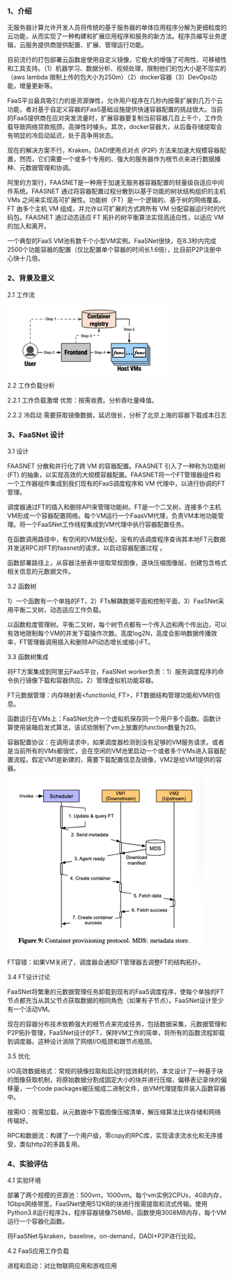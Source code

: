 ### 1、介绍

无服务器计算允许开发人员将传统的基于服务器的单体应用程序分解为更细粒度的云功能，从而实现了一种构建和扩展应用程序和服务的新方法。程序员编写业务逻辑，云服务提供商提供配置、扩展、管理运行功能。

目前流行的打包部署云函数是使用自定义镜像，它极大的增强了可用性、可移植性和工具支持。（1）机器学习、数据分析、视频处理，限制他们的包大小是不现实的（aws lambda 限制上传的包大小为250m）（2）docker容器（3）DevOps功能，增量更新等。

FaaS平台最具吸引力的是资源弹性，允许用户程序在几秒内按需扩展到几万个云功能，者对基于自定义容器的FaaS基础设施提供快速容器配置的挑战很大。当前的FaaS提供商在应对突发流量时，扩展容器要复制当前容器几百上千个，工作负载导致网络贷款瓶颈，高弹性时噱头。其次，docker容器大，从后备存储提取会有明显的冷启动延迟，处于高争用状态。

现在的解决方案不行，Kraken，DADI使用点对点 (P2P) 方法来加速大规模容器配置，然而，它们需要一个或多个专用的、强大的服务器作为根节点来进行数据播种、元数据管理和协调。

阿里的方案行，FAASNET是一种用于加速无服务器容器配置的轻量级自适应中间件系统。FAASNET 通过将容器配置过程分散到以基于功能的树状结构组织的主机 VMs 之间来实现高可扩展性。功能树（FT）是一个逻辑的、基于树的网络覆盖。 FT 由多个主机 VM 组成，并允许以可扩展的方式跨所有 VM 分配容器运行时的代码包。FAASNET 通过动态适应 FT 拓扑的树平衡算法实现高适应性，以适应 VM 的加入和离开。

一个典型的FaaS VM池有数千个小型VM实例。FaaSNet很快，在8.3秒内完成2500个功能容器的配置（仅比配置单个容器的时间长1.6倍），比目前P2P注册中心快十几倍。

### 2、背景及意义

2.1 工作流

![](./image/workflows.png)

2.2 工作负载分析

2.2.1 工作负载激增   优势：按需收费。分析吞吐量峰值。

2.2.2 冷启动  需要获取镜像数据，延迟很长，分析了北京上海的容器下载成本日志

### 3、FaaSNet 设计

3.1 设计

FAASNET 分散和并行化了跨 VM 的容器配置。FAASNET 引入了一种称为功能树 (FT) 的抽象，以实现高效的大规模容器配置。FAASNET将一个FT管理器组件和一个工作器组件集成到我们现有的FaaS调度程序和 VM 代理中，以进行协调的FT管理。

调度器通过FT的插入和删除API来管理功能树。FT是一个二叉树，连接多个主机VM形成一个容器配置网络。每个VM运行一个FaasVM代理，负责VM本地功能管理。将一个FaaSNet工作线程集成到VM代理中执行容器配置任务。

在函数调用路径中，有空闲的VM就分配，没有的话调度程序查询其本地FT元数据并发送RPC对FT的faasnet的请求，以启动容器配置过程 。

函数部署路径上，从容器注册表中提取常规图像，逐块压缩图像层，创建包含格式相关信息的元数据文件。

3.2 函数树

1）一个函数有一个单独的FT，2）FTs解耦数据平面和控制平面，3）FaaSNet采用平衡二叉树，动态适应工作负载。

以函数粒度管理树。平衡二叉树，每个树节点都有一个传入边和两个传出边，可以有效地限制每个VM的并发下载操作次数。高度log2N，高度会影响数据传播效率，FT管理器调用插入和删除API动态增长或缩小FT。

3.3 函数树集成

将FT方案集成到阿里云FaaS平台，FaaSNet worker负责：1）服务调度程序的命令执行镜像下载和容器供应。2）管理虚拟机功能容器。

FT元数据管理：内存映射表<functionId, FT>，FT数据结构管理功能和VM的信息。

函数运行在VMs上：FaaSNet允许一个虚拟机保存同一个用户多个函数。函数计算使用装箱启发式算法，该试验限制了vm上放置的function数量为20。

容器配置协议：在调用请求中，如果调度器检测到没有足够的VM服务请求，或者是当前所有的VMs都很忙，会在空闲的VM池里启动一个或者多个VMs进入容器配置流程。假定VM1是新建的，需要下载配置信息及镜像，VM2是给VM1提供的容器。

![](./image/容器配置协议.png)

FT容错：如果VM关闭了，调度器会通知FT管理器去调整FT的结构拓扑。

3.4 FT设计讨论

FaaSNet将繁重的元数据管理任务卸载到现有的FaaS调度程序，使每个单独的FT节点都充当从其父节点获取数据的相同角色（如果有子节点）。FaaSNet设计至少有一个活动VM。

现在的容器分布技术依赖强大的根节点来完成任务，包括数据采集，元数据管理和P2P拓扑管理，FaaSNet设计的FT，保持VM工作的简单，将所有的函数流程卸载到调度器。这种设计消除了网络I/O瓶颈和跟节点瓶颈。

3.5 优化

I/O高效数据格式：常规的镜像拉取和启动时低效耗时的，本文设计了一种基于块的图像获取机制，将原始数据分割成固定大小的块并进行压缩，偏移表记录块的偏移量，一个code packages被压缩成二进制文件，由VM代理提取并装入函数容器中。

按需IO：按需加载，从元数据中下载图像压缩清单，解压缩算法比块存储和网络传输好。

RPC和数据流：构建了一个用户级，零copy的RPC库，实现请求流水化和无序接受，类似http2的多路复用。

### 4、实验评估

4.1 实验环境

部署了两个规模的资源池：500vm，1000vm。每个vm实例2CPUs，4GB内存，1Gbps网络带宽，FaaSNet使用512KB的块进行按需提取和流式传输。使用Python3.8运行程序2s，程序容器镜像758MB，函数使用3008MB内存，每个VM运行一个容器化函数。

将FaaSNet与kraken，baseline，on-demand，DADI+P2P进行比较。

4.2 FaaS应用工作负载

进程和启动：对比物联网应用和游戏应用
